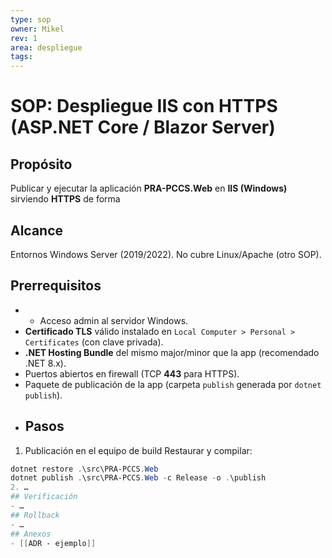 ```yaml
---
type: sop
owner: Mikel
rev: 1
area: despliegue
tags:
---
```


# SOP: Despliegue IIS con HTTPS (ASP.NET Core / Blazor Server)

## Propósito
Publicar y ejecutar la aplicación **PRA-PCCS.Web** en **IIS (Windows)** sirviendo **HTTPS** de forma
## Alcance
Entornos Windows Server (2019/2022). No cubre Linux/Apache (otro SOP).
## Prerrequisitos
- - Acceso admin al servidor Windows.
- **Certificado TLS** válido instalado en `Local Computer > Personal > Certificates` (con clave privada).
- **.NET Hosting Bundle** del mismo major/minor que la app (recomendado .NET 8.x).
- Puertos abiertos en firewall (TCP **443** para HTTPS).
- Paquete de publicación de la app (carpeta `publish` generada por `dotnet publish`).
- ## Pasos
1.  Publicación en el equipo de build Restaurar y compilar:
   ```powershell
   dotnet restore .\src\PRA-PCCS.Web
   dotnet publish .\src\PRA-PCCS.Web -c Release -o .\publish
2. …
## Verificación
- …
## Rollback
- …
## Anexos
- [[ADR - ejemplo]]
